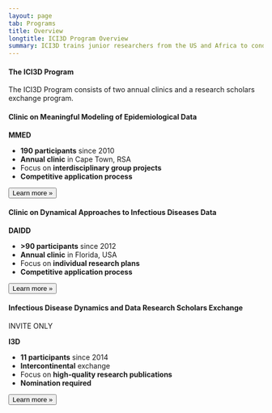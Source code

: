 ```yaml
---
layout: page
tab: Programs
title: Overview
longtitle: ICI3D Program Overview
summary: ICI3D trains junior researchers from the US and Africa to conduct integrative research in infectious disease dynamics and to communicate their questions, methods, and findings across disciplinary boundaries.
---
```



<div class="multiple-pricing-table">
					<div class="plan-heading">
						<h4>The ICI3D Program</h4>
						<p class="text-muted">The ICI3D Program consists of two annual clinics and a research scholars exchange program.</p>
					</div>
					<div class="row">
						<div class="col-md-4 col-sm-4">
							<div class="pricing-item">
								<i class="fa fa-bar-chart-o plan-icon"></i>
								<h4>Clinic on Meaningful Modeling of Epidemiological Data</h4>
								<strong class="price">MMED</strong>
								<ul class="list-unstyled plan-detail-list">
									<li><strong>190 participants</strong> since 2010</li>
									<li><strong>Annual clinic</strong> in Cape Town, RSA</li>
									<li>Focus on <strong>interdisciplinary group projects</strong></li>
									<li><strong>Competitive application process</strong></li>
								</ul>
								<a href="{{ site.absoluteurl }}/mmed"><button type="button" class="btn btn-primary btn-rounded-3x">Learn more »</button></a>
							</div>
						</div>
						<div class="col-md-4 col-sm-4">
							<div class="pricing-item">
								<i class="fa fa-user-md plan-icon"></i>
								<h4>Clinic on Dynamical Approaches to Infectious Diseases Data</h4>
								<strong class="price">DAIDD</strong>
								<ul class="list-unstyled plan-detail-list">
									<li><strong>>90 participants</strong> since 2012</li>
									<li><strong>Annual clinic</strong> in Florida, USA</li>
									<li>Focus on <strong>individual research plans</strong></li>
									<li><strong>Competitive application process</strong></li>
								</ul>
								<a href="{{ site.absoluteurl }}/daidd"><button type="button" class="btn btn-primary btn-rounded-3x">Learn more »</button></a>
							</div>
						</div>
						<div class="col-md-4 col-sm-4">
							<div class="pricing-item">
								<i class="fa fa-exchange plan-icon"></i>
								<h4>Infectious Disease Dynamics and Data Research Scholars Exchange</h4>
								<p class="pricing-badge">
									<span>INVITE ONLY</span>
								</p>
								<strong class="price">I3D</strong>
								<ul class="list-unstyled plan-detail-list">
									<li><strong>11 participants</strong> since 2014</li>
									<li><strong>Intercontinental</strong> exchange</li>
									<li>Focus on <strong>high-quality research publications</strong></li>
									<li><strong>Nomination required</strong></li>
								</ul>
								<a href="{{ site.absoluteurl }}/i3d"><button type="button" class="btn btn-primary btn-rounded-3x">Learn more »</button></a>
							</div>
						</div>
					</div>
</div>
